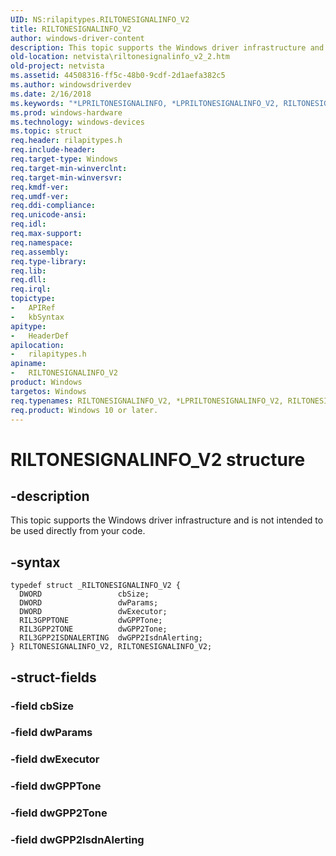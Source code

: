 ```yaml
---
UID: NS:rilapitypes.RILTONESIGNALINFO_V2
title: RILTONESIGNALINFO_V2
author: windows-driver-content
description: This topic supports the Windows driver infrastructure and is not intended to be used directly from your code.
old-location: netvista\riltonesignalinfo_v2_2.htm
old-project: netvista
ms.assetid: 44508316-ff5c-48b0-9cdf-2d1aefa382c5
ms.author: windowsdriverdev
ms.date: 2/16/2018
ms.keywords: "*LPRILTONESIGNALINFO, *LPRILTONESIGNALINFO_V2, RILTONESIGNALINFO, RILTONESIGNALINFO_V2, RILTONESIGNALINFO_V2 structure [Network Drivers Starting with Windows Vista], netvista.riltonesignalinfo_v2_2, rilapitypes/RILTONESIGNALINFO_V2"
ms.prod: windows-hardware
ms.technology: windows-devices
ms.topic: struct
req.header: rilapitypes.h
req.include-header: 
req.target-type: Windows
req.target-min-winverclnt: 
req.target-min-winversvr: 
req.kmdf-ver: 
req.umdf-ver: 
req.ddi-compliance: 
req.unicode-ansi: 
req.idl: 
req.max-support: 
req.namespace: 
req.assembly: 
req.type-library: 
req.lib: 
req.dll: 
req.irql: 
topictype:
-	APIRef
-	kbSyntax
apitype:
-	HeaderDef
apilocation:
-	rilapitypes.h
apiname:
-	RILTONESIGNALINFO_V2
product: Windows
targetos: Windows
req.typenames: RILTONESIGNALINFO_V2, *LPRILTONESIGNALINFO_V2, RILTONESIGNALINFO, *LPRILTONESIGNALINFO
req.product: Windows 10 or later.
---
```


# RILTONESIGNALINFO_V2 structure


## -description


This topic supports the Windows driver infrastructure and is not intended to be used directly from your code. 


## -syntax


````
typedef struct _RILTONESIGNALINFO_V2 {
  DWORD                 cbSize;
  DWORD                 dwParams;
  DWORD                 dwExecutor;
  RIL3GPPTONE           dwGPPTone;
  RIL3GPP2TONE          dwGPP2Tone;
  RIL3GPP2ISDNALERTING  dwGPP2IsdnAlerting;
} RILTONESIGNALINFO_V2, RILTONESIGNALINFO_V2;
````


## -struct-fields




### -field cbSize


### -field dwParams


### -field dwExecutor


### -field dwGPPTone


### -field dwGPP2Tone


### -field dwGPP2IsdnAlerting

